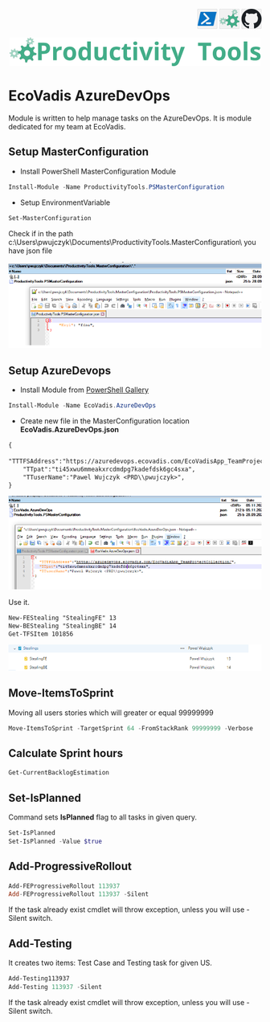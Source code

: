 <!--Category:PowerShell--> 
 <p align="right">
    <a href="https://www.powershellgallery.com/packages/EcoVadis.AzureDevOps/"><img src="Images/Header/Powershell_border_40px.png" /></a>
    <a href="http://productivitytools.tech/"><img src="Images/Header/ProductivityTools_green_40px_2.png" /><a> 
    <a href="https://github.com/pwujczyk/EcoVadis.AzureDevOps"><img src="Images/Header/Github_border_40px.png" /></a>
</p>
<p align="center">
    <a href="http://http://productivitytools.tech/">
        <img src="Images/Header/LogoTitle_green_500px.png" />
    </a>
</p>


# EcoVadis AzureDevOps

Module is written to help manage tasks on the AzureDevOps.  It is module dedicated for my team at EcoVadis.

<!--more-->

## Setup MasterConfiguration
- Install PowerShell MasterConfiguration Module

```powershell
Install-Module -Name ProductivityTools.PSMasterConfiguration
```
- Setup EnvironmentVariable

```powershell
Set-MasterConfiguration
```
Check if in the path c:\\Users\\pwujczyk\\Documents\\ProductivityTools.MasterConfiguration\\
 you have json file

 ![MasterConfiguration](Images/Masterconfiguration.png)




## Setup AzureDevops

- Install Module from [PowerShell Gallery](https://www.powershellgallery.com/packages/EcoVadis.AzureDevOps/)

```powershell
Install-Module -Name EcoVadis.AzureDevOps	
```
- Create new file in the MasterConfiguration location **EcoVadis.AzureDevOps.json**

```
{
    "TTTFSAddress":"https://azuredevops.ecovadis.com/EcoVadisApp_TeamProjectCollection/",
    "TTpat":"ti45xwu6mmeakxrcdmdpg7kadefdsk6gc4sxa",
    "TTuserName":"Pawel Wujczyk <PRD\\pwujczyk>",
}
```

![MasterConfiguration](Images/AzureConfiguration.png)


Use it.

```
New-FEStealing "StealingFE" 13
New-BEStealing "StealingBE" 14
Get-TFSItem 101856
 ```
![Stealing](Images/StealingInTFS.png)


## Move-ItemsToSprint


Moving all users stories which will greater or equal 99999999

```PowerShell
Move-ItemsToSprint -TargetSprint 64 -FromStackRank 99999999 -Verbose
```

## Calculate Sprint hours

```PowerShell
Get-CurrentBacklogEstimation
```

## Set-IsPlanned

Command sets **IsPlanned** flag to all tasks in given query.

```PowerShell
Set-IsPlanned 
Set-IsPlanned -Value $true
```

## Add-ProgressiveRollout

```PowerShell
Add-FEProgressiveRollout 113937
Add-FEProgressiveRollout 113937 -Silent
```

If the task already exist cmdlet will throw exception, unless you will use -Silent switch.

## Add-Testing

It creates two items: Test Case and Testing task for given US.

```PowerShell
Add-Testing113937
Add-Testing 113937 -Silent
```

If the task already exist cmdlet will throw exception, unless you will use -Silent switch.